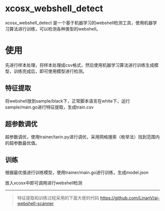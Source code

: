 # xcosx_webshell_detect

xcosx_webshell_detect 是一个基于机器学习的webshell检测工具，使用机器学习算法进行训练，可以检测各种类型的webshell。


# 使用

先进行样本处理，将样本处理成csv格式，然后使用机器学习算法进行训练生成模型，训练完成后，即可使用模型进行检测。

## 特征提取

将webshell放到sample/black下，正常脚本语言在white下，运行sample/main.go进行特征提取，生成train.csv

## 超参数调优

超参数调优，使用trainer/tarin.py进行调优，采用网格搜索（枚举法）找到范围内的超参数最优值。

## 训练

根据最优值进行训练模型，使用trainer/main.go进行训练，生成model.json

放入xcosx中即可调用进行webshell检测

---

> 特征提取和训练过程采用的下面大佬的代码 
> https://github.com/LinanV/ai-webshell-scanner
